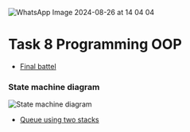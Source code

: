 ![WhatsApp Image 2024-08-26 at 14 04 04](https://github.com/user-attachments/assets/4e9f23b8-f7e1-4d98-9521-b19d58e9bf61)
# Task 8 Programming OOP
* [Final battel](https://github.com/OMRTAREK/MIA/blob/Programming-OOP/final%20battel.cpp)
### State machine diagram
![State machine diagram](https://github.com/user-attachments/assets/79b2aae0-4f1a-4d64-b6f0-6e487362690a)
* [Queue using two stacks](https://github.com/OMRTAREK/MIA/blob/Programming-OOP/final%20battel.cpp)
